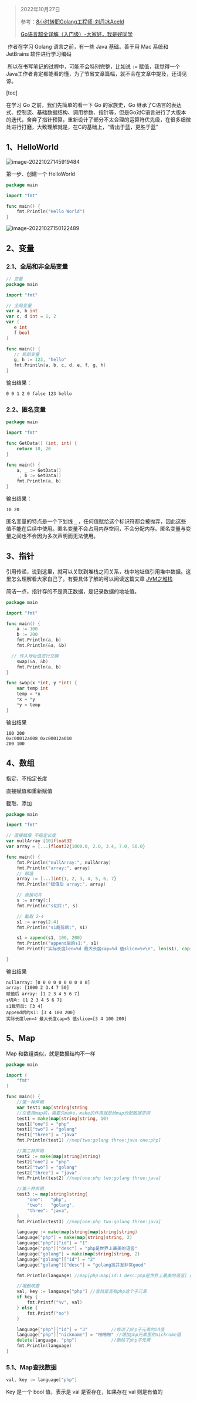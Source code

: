 > 2022年10月27日
>
> 参考：[8小时转职Golang工程师-刘丹冰Aceld](https://www.yuque.com/aceld/mo95lb)
>
> [Go语言超全详解（入门级）-大家好，我是好同学](https://blog.csdn.net/weixin_50941083/article/details/125590486)

​	作者在学习 Golang 语言之前，有一些 Java 基础。善于用 Mac 系统和 JetBrains 软件进行学习编码

​	所以在书写笔记的过程中，可能不会特别完整，比如说 `:=` 赋值，我觉得一个Java工作者肯定都能看的懂，为了节省文章篇幅，就不会在文章中提及，还请见谅。



[toc]

在学习 Go 之前，我们先简单的看一下 Go 的家族史，Go 继承了C语言的表达式、控制流、基础数据结构、调用参数、指针等，但是Go对C语言进行了大版本的迭代，舍弃了指针预算，重新设计了部分不太合理的运算符优先级，在很多细微处进行打磨，大致理解就是，在C的基础上，“青出于蓝，更胜于蓝”

## 1、HelloWorld

![image-20221027145919484](images/2.基本语法/image-20221027145919484.png)

第一步、创建一个 HelloWorld

```go
package main

import "fmt"

func main() {
	fmt.Println("Hello World")
}

```

![image-20221027150122489](images/2.基本语法/image-20221027150122489.png)

## 2、变量

### 2.1、全局和非全局变量

```go
// 变量
package main

import "fmt"

// 全局变量
var a, b int
var c, d int = 1, 2
var (
   e int
   f bool
)

func main() {
   // 局部变量
   g, h := 123, "hello"
   fmt.Println(a, b, c, d, e, f, g, h)
}
```

输出结果：

```
0 0 1 2 0 false 123 hello
```

### 2.2、匿名变量

```go
package main

import "fmt"

func GetData() (int, int) {
	return 10, 20
}

func main() {
	a, _ := GetData()
	_, b := GetData()
	fmt.Println(a, b)
}
```

输出结果：

```
10 20
```

匿名变量的特点是一个下划线 `_` ，任何值赋给这个标识符都会被抛弃，因此这些值不能在后续中使用。匿名变量不会占用内存空间，不会分配内存。匿名变量与变量之间也不会因为多次声明而无法使用。

## 3、指针

引用传递，说到这里，就可以关联到堆栈之间关系，栈中地址值引用堆中数据。这里怎么理解看大家自己了。有要具体了解的可以阅读这篇文章 [JVM之堆栈](https://mp.weixin.qq.com/s?__biz=MzUzMTk1ODU0NA==&mid=2247484584&idx=1&sn=566ae15e11e6ab90889d611608fecd04&chksm=fabbdad7cdcc53c1316172099eb38466e08ca275b2e0a4722ef1f388f48dad41c7a861a791fa&token=419749160&lang=zh_CN#rd)

简洁一点，指针存的不是真正数据，是记录数据的地址值。

```go
package main

import "fmt"

func main() {
	a := 100
	b := 200
	fmt.Println(a, b)
	fmt.Println(&a, &b)

  // 传入地址值进行交换
	swap(&a, &b)
	fmt.Println(a, b)
}

func swap(x *int, y *int) {
	var temp int
	temp = *x
	*x = *y
	*y = temp
}
```

输出结果

```
100 200
0xc00012a008 0xc00012a010
200 100
```

## 4、数组

指定、不指定长度

直接赋值和重新赋值

截取、添加

```go
package main

import "fmt"

// 直接赋值 不指定长度
var nullArray [10]float32
var array = [...]float32{1000.0, 2.0, 3.4, 7.0, 50.0}

func main() {
	fmt.Println("nullArray:", nullArray)
	fmt.Println("array:", array)
	// 赋值
	array := [...]int{1, 2, 3, 4, 5, 6, 7}
	fmt.Println("赋值后 array:", array)

	// 直接切片
	s := array[:]
	fmt.Println("s切片:", s)

	// 截取 2-4
	s1 := array[2:4]
	fmt.Println("s1裁剪后:", s1)

	s1 = append(s1, 100, 200)
	fmt.Println("append后的s1:", s1)
	fmt.Printf("实际长度len=%d 最大长度cap=%d 值slice=%v\n", len(s1), cap(s1), s1)

}
```

输出结果

```
nullArray: [0 0 0 0 0 0 0 0 0 0]
array: [1000 2 3.4 7 50]
赋值后 array: [1 2 3 4 5 6 7]
s切片: [1 2 3 4 5 6 7]
s1裁剪后: [3 4]
append后的s1: [3 4 100 200]
实际长度len=4 最大长度cap=5 值slice=[3 4 100 200]
```

## 5、Map

Map 和数组类似，就是数据结构不一样

```go
package main

import (
	"fmt"
)

func main() {
	//第一种声明
	var test1 map[string]string
	//在使用map前，需要先make，make的作用就是给map分配数据空间
	test1 = make(map[string]string, 10)
	test1["one"] = "php"
	test1["two"] = "golang"
	test1["three"] = "java"
	fmt.Println(test1) //map[two:golang three:java one:php]

	//第二种声明
	test2 := make(map[string]string)
	test2["one"] = "php"
	test2["two"] = "golang"
	test2["three"] = "java"
	fmt.Println(test2) //map[one:php two:golang three:java]

	//第三种声明
	test3 := map[string]string{
		"one":   "php",
		"two":   "golang",
		"three": "java",
	}
	fmt.Println(test3) //map[one:php two:golang three:java]

	language := make(map[string]map[string]string)
	language["php"] = make(map[string]string, 2)
	language["php"]["id"] = "1"
	language["php"]["desc"] = "php是世界上最美的语言"
	language["golang"] = make(map[string]string, 2)
	language["golang"]["id"] = "2"
	language["golang"]["desc"] = "golang抗并发非常good"

	fmt.Println(language) //map[php:map[id:1 desc:php是世界上最美的语言] golang:map[id:2 desc:golang抗并发非常good]]

	//增删改查
	val, key := language["php"] //查找是否有php这个子元素
	if key {
		fmt.Printf("%v", val)
	} else {
		fmt.Printf("no")
	}

	language["php"]["id"] = "3"         //修改了php子元素的id值
	language["php"]["nickname"] = "啪啪啪" //增加php元素里的nickname值
	delete(language, "php")             //删除了php子元素
	fmt.Println(language)
}
```

### 5.1、Map查找数据

```go
val, key := language["php"]
```

Key  是一个 bool 值，表示是 val 是否存在，如果存在 val 则是有值的
